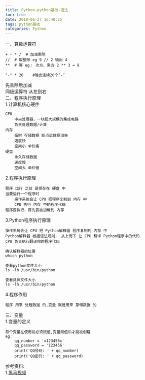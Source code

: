 ```yaml
---
title: Python-python基础-语法
toc: true
date: 2018-06-27 16:40:25
tags: python基础
categories: Python
---
```


一、算数运算符

<!-- more -->

	+ - * /  # 加减乘除
	//  # 取整除 eg 9 // 2 输出 4
	**  # 幂 eg： 次方、乘方 2 ** 3 = 8
	
	"-" * 20	#输出连续20个‘-’
先乘除后加减<br>
同级运算符 从左到右<br>
二、程序执行原理<br>
1.计算机核心硬件
	
	CPU
		中央处理器，一块超大规模的集成电路
		负责处理数据/计算
	内存
		临时 存储数据 断点后数据消失
		速度快
		空间小 单价高
	硬盘
		永久存储数据
		速度慢
		空间大 单价低
2.程序执行原理

	程序 运行 之前 是保存在 硬盘 中
	当要运行一个程序时
		操作系统会让 CPU 把程序复制到 内存 中
		CPU 执行 内存 中的程序代码
	程序要执行，首先要被加载到 内存
3.Python程序执行原理
	
	
	操作系统会让 CPU 把 Python解释器 程序复制到 内存 中
	Python解释器 根据语法规则， 从上而下 让 CPU 翻译 Python程序中的代码
	CPU 负责执行翻译完的程序代码
	
	确认解释器的位置
	which python
	
	查看python文件大小
	ls -lh /usr/bin/python
	
	查看具体文件大小
	ls -lh /usr/bin/python
4.程序作用

	程序 用来 处理数据 的,变量 就是用来 存储数据 的
三、变量<br>
1.变量的定义
	
	每个变量在使用前必须赋值,变量赋值后才能被创建
	eg:
		qq_number = 'x123456x'
		qq_password = '123456'
		print('QQ号码: ' + qq_number)
		print('QQ密码: ' + qq_password)











参考资料:<br>
1.[黑马视频]()
